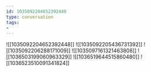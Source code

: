 ```yaml
---
id: 1035092204652392448
type: conversation
tags:
- 
---
```

![[1035092204652392448]]
![[1035092205436731392]]
![[1035092206288171009]]
![[1035097161321463808]]
![[1036503199060963329]]
![[1036519644515860480]]
![[1036523510091341824]]

